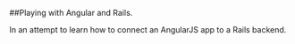 ##Playing with Angular and Rails.

In an attempt to learn how to connect an AngularJS app to a Rails backend.
  
